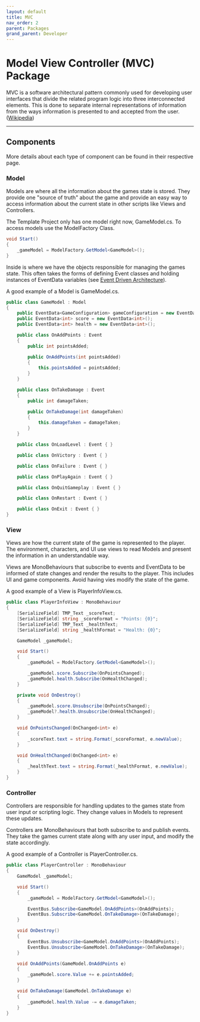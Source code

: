 ```yaml
---
layout: default
title: MVC
nav_order: 2
parent: Packages
grand_parent: Developer
---
```


# Model View Controller (MVC) Package

MVC is a software architectural pattern commonly used for developing user interfaces that divide the related program logic into three interconnected elements. This is done to separate internal representations of information from the ways information is presented to and accepted from the user. ([Wikipedia](https://en.wikipedia.org/wiki/Model%E2%80%93view%E2%80%93controller))

---

## Components

More details about each type of component can be found in their respective page.

### Model

Models are where all the information about the games state is stored. They provide one "source of truth" about the game and provide an easy way to access information about the current state in other scripts like Views and Controllers.

The Template Project only has one model right now, GameModel.cs. To access models use the ModelFactory Class.

```c#
void Start()
{
    _gameModel = ModelFactory.GetModel<GameModel>();
}
```

Inside is where we have the objects responsible for managing the games state. This often takes the forms of defining Event classes and holding instances of EventData variables (see [Event Driven Architecture](../event)). 

A good example of a Model is GameModel.cs.

```c#
public class GameModel : Model
{
    public EventData<GameConfiguration> gameConfiguration = new EventData<GameConfiguration>();
    public EventData<int> score = new EventData<int>();
    public EventData<int> health = new EventData<int>();

    public class OnAddPoints : Event
    {
        public int pointsAdded;

        public OnAddPoints(int pointsAdded)
        {
            this.pointsAdded = pointsAdded;
        }
    }

    public class OnTakeDamage : Event
    {
        public int damageTaken;

        public OnTakeDamage(int damageTaken)
        {
            this.damageTaken = damageTaken;
        }
    }

    public class OnLoadLevel : Event { }

    public class OnVictory : Event { }

    public class OnFailure : Event { }

    public class OnPlayAgain : Event { }

    public class OnQuitGameplay : Event { }

    public class OnRestart : Event { }

    public class OnExit : Event { }
}
```

### View

Views are how the current state of the game is represented to the player. The environment, characters, and UI use views to read Models and present the information in an understandable way.

Views are MonoBehaviours that subscribe to events and EventData to be informed of state changes and render the results to the player. This includes UI and game components. Avoid having vies modify the state of the game.

A good example of a View is PlayerInfoView.cs.

```c#
public class PlayerInfoView : MonoBehaviour
{
    [SerializeField] TMP_Text _scoreText;
    [SerializeField] string _scoreFormat = "Points: {0}";
    [SerializeField] TMP_Text _healthText;
    [SerializeField] string _healthFormat = "Health: {0}";

    GameModel _gameModel;

    void Start()
    {
        _gameModel = ModelFactory.GetModel<GameModel>();

        _gameModel.score.Subscribe(OnPointsChanged);
        _gameModel.health.Subscribe(OnHealthChanged);
    }

    private void OnDestroy()
    {
        _gameModel.score.Unsubscribe(OnPointsChanged);
        _gameModel?.health.Unsubscribe(OnHealthChanged);
    }

    void OnPointsChanged(OnChanged<int> e)
    {
        _scoreText.text = string.Format(_scoreFormat, e.newValue);
    }

    void OnHealthChanged(OnChanged<int> e)
    {
        _healthText.text = string.Format(_healthFormat, e.newValue); 
    }
}
```

### Controller

Controllers are responsible for handling updates to the games state from user input or scripting logic. They change values in Models to represent these updates.

Controllers are MonoBehaviours that both subscribe to and publish events. They take the games current state along with any user input, and modify the state accordingly. 

A good example of a Controller is PlayerController.cs.

```c#
public class PlayerController : MonoBehaviour
{
    GameModel _gameModel;

    void Start()
    {
        _gameModel = ModelFactory.GetModel<GameModel>();

        EventBus.Subscribe<GameModel.OnAddPoints>(OnAddPoints);
        EventBus.Subscribe<GameModel.OnTakeDamage>(OnTakeDamage);
    }

    void OnDestroy()
    {
        EventBus.Unsubscribe<GameModel.OnAddPoints>(OnAddPoints);
        EventBus.Unsubscribe<GameModel.OnTakeDamage>(OnTakeDamage);
    }

    void OnAddPoints(GameModel.OnAddPoints e)
    {
        _gameModel.score.Value += e.pointsAdded;
    }

    void OnTakeDamage(GameModel.OnTakeDamage e)
    {
        _gameModel.health.Value -= e.damageTaken;
    }
}
```